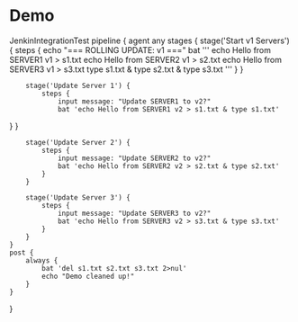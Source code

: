 # Demo
JenkinIntegrationTest
pipeline {
    agent any
    stages {
        stage('Start v1 Servers') {
            steps {
                echo "=== ROLLING UPDATE: v1 ==="
                bat '''
                echo Hello from SERVER1 v1 > s1.txt
                echo Hello from SERVER2 v1 > s2.txt
                echo Hello from SERVER3 v1 > s3.txt
                type s1.txt & type s2.txt & type s3.txt
                '''
            }
        }
 
        stage('Update Server 1') {
            steps {
                input message: "Update SERVER1 to v2?"
                bat 'echo Hello from SERVER1 v2 > s1.txt & type s1.txt'
}
        }
 
        stage('Update Server 2') {
            steps {
                input message: "Update SERVER2 to v2?"
                bat 'echo Hello from SERVER2 v2 > s2.txt & type s2.txt'
            }
        }
 
        stage('Update Server 3') {
            steps {
                input message: "Update SERVER3 to v2?"
                bat 'echo Hello from SERVER3 v2 > s3.txt & type s3.txt'
            }
        }
    }
    post {
        always {
            bat 'del s1.txt s2.txt s3.txt 2>nul'
            echo "Demo cleaned up!"
        }
    }
}

